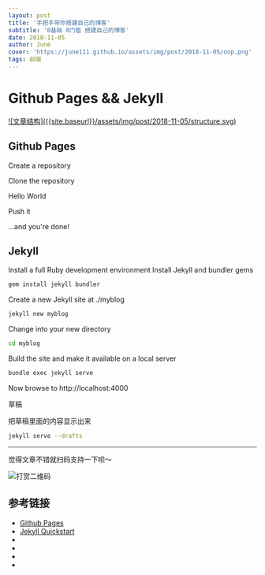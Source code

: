 ```yaml
---
layout: post
title: '手把手带你搭建自己的博客'
subtitle: '0基础 0门槛 搭建自己的博客'
date: 2018-11-05
author: June
cover: 'https://june111.github.io/assets/img/post/2018-11-05/oop.png'
tags: 前端
---
```


# Github Pages && Jekyll

<a data-fancybox="gallery" href="{{site.baseurl}}/assets/img/post/2018-11-05/structure.svg">
![文章结构]({{site.baseurl}}/assets/img/post/2018-11-05/structure.svg)
</a>

## Github Pages

Create a repository

Clone the repository

Hello World

Push it

…and you're done!

## Jekyll

Install a full Ruby development environment
Install Jekyll and bundler gems
```bash
gem install jekyll bundler
```
Create a new Jekyll site at ./myblog
```bash
jekyll new myblog
```
Change into your new directory
```bash
cd myblog
```
Build the site and make it available on a local server
```bash
bundle exec jekyll serve
```
Now browse to http://localhost:4000


草稿

把草稿里面的内容显示出来

```bash
jekyll serve --drafts
```

---

觉得文章不错就扫码支持一下呗～

![打赏二维码](https://june111.github.io/assets/img/post/pay-qr.jpg)

## 参考链接

* [Github Pages](https://pages.github.com/)
* [Jekyll Quickstart](https://jekyllrb.com/docs/)
* []()
* []()
* []()
* []()